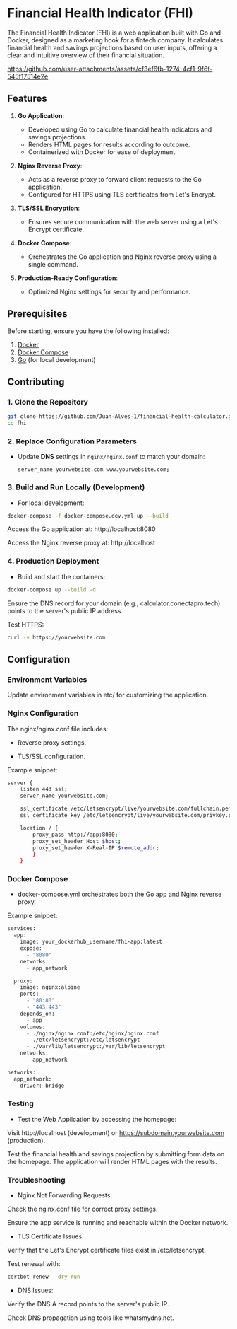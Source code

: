 # Financial Health Indicator (FHI) 

The Financial Health Indicator (FHI) is a web application built with Go and Docker, designed as a marketing hook for a fintech company. It calculates financial health and savings projections based on user inputs, offering a clear and intuitive overview of their financial situation.

https://github.com/user-attachments/assets/cf3ef6fb-1274-4cf1-9f6f-545f17514e2e


## Features

1. **Go Application**:
   - Developed using Go to calculate financial health indicators and savings projections.
   - Renders HTML pages for results according to outcome.
   - Containerized with Docker for ease of deployment.

2. **Nginx Reverse Proxy**:
   - Acts as a reverse proxy to forward client requests to the Go application.
   - Configured for HTTPS using TLS certificates from Let's Encrypt.

3. **TLS/SSL Encryption**:
   - Ensures secure communication with the web server using a Let's Encrypt certificate.

4. **Docker Compose**:
   - Orchestrates the Go application and Nginx reverse proxy using a single command.

5. **Production-Ready Configuration**:
   - Optimized Nginx settings for security and performance.


## Prerequisites

Before starting, ensure you have the following installed:

1. [Docker](https://www.docker.com/)
2. [Docker Compose](https://docs.docker.com/compose/)
3. [Go](https://golang.org/) (for local development)


## Contributing

### 1. Clone the Repository

```bash
git clone https://github.com/Juan-Alves-1/financial-health-calculator.git
cd fhi 
```


### 2. Replace Configuration Parameters

- Update **DNS** settings in `nginx/nginx.conf` to match your domain:

  ```nginx
  server_name yourwebsite.com www.yourwebsite.com;
  ```

### 3. Build and Run Locally (Development)

- For local development:

```bash
docker-compose -f docker-compose.dev.yml up --build
```

Access the Go application at: http://localhost:8080

Access the Nginx reverse proxy at: http://localhost

### 4. Production Deployment

- Build and start the containers:

```bash
docker-compose up --build -d
```

Ensure the DNS record for your domain (e.g., calculator.conectapro.tech) points to the server's public IP address.

Test HTTPS:

```bash
curl -v https://yourwebsite.com
```

## Configuration

### Environment Variables

Update environment variables in etc/ for customizing the application.

### Nginx Configuration

The nginx/nginx.conf file includes:

- Reverse proxy settings.

- TLS/SSL configuration.

Example snippet:

```bash
server {
    listen 443 ssl;
    server_name yourwebsite.com;

    ssl_certificate /etc/letsencrypt/live/yourwebsite.com/fullchain.pem;
    ssl_certificate_key /etc/letsencrypt/live/yourwebsite.com/privkey.pem;

    location / {
        proxy_pass http://app:8080;
        proxy_set_header Host $host;
        proxy_set_header X-Real-IP $remote_addr;
        }
    }
```

### Docker Compose

- docker-compose.yml orchestrates both the Go app and Nginx reverse proxy.

Example snippet:

```bash
services:
  app:
    image: your_dockerhub_username/fhi-app:latest
    expose:
      - "8080"
    networks:
      - app_network

  proxy:
    image: nginx:alpine
    ports:
      - "80:80"
      - "443:443"
    depends_on:
      - app
    volumes:
      - ./nginx/nginx.conf:/etc/nginx/nginx.conf
      - ./etc/letsencrypt:/etc/letsencrypt
      - ./var/lib/letsencrypt:/var/lib/letsencrypt
    networks:
      - app_network

networks:
  app_network:
    driver: bridge
```

### Testing

- Test the Web Application by accessing the homepage:

Visit http://localhost (development) or https://subdomain.yourwebsite.com (production).

Test the financial health and savings projection by submitting form data on the homepage. The application will render HTML pages with the results.

### Troubleshooting

- Nginx Not Forwarding Requests:

Check the nginx.conf file for correct proxy settings.

Ensure the app service is running and reachable within the Docker network.

- TLS Certificate Issues:

Verify that the Let's Encrypt certificate files exist in /etc/letsencrypt.

Test renewal with:
``` bash 
certbot renew --dry-run
```

- DNS Issues:

Verify the DNS A record points to the server's public IP.

Check DNS propagation using tools like whatsmydns.net.

